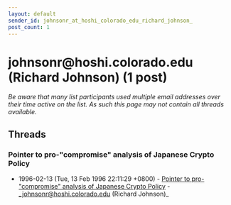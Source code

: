 ```yaml
---
layout: default
sender_id: johnsonr_at_hoshi_colorado_edu_richard_johnson_
post_count: 1
---
```


# johnsonr<span>@</span>hoshi.colorado.edu (Richard Johnson) (1 post)

_Be aware that many list participants used multiple email addresses over their time active on the list. As such this page may not contain all threads available._

## Threads

### Pointer to pro-"compromise" analysis of Japanese Crypto Policy
+ 1996-02-13 (Tue, 13 Feb 1996 22:11:29 +0800) - [Pointer to pro-"compromise" analysis of Japanese Crypto Policy](/archive/1996/02/7e35689421c296cdb9faace8694b2b295e354794d85156ef28fb424382b6c438) - _johnsonr@hoshi.colorado.edu (Richard Johnson)_

